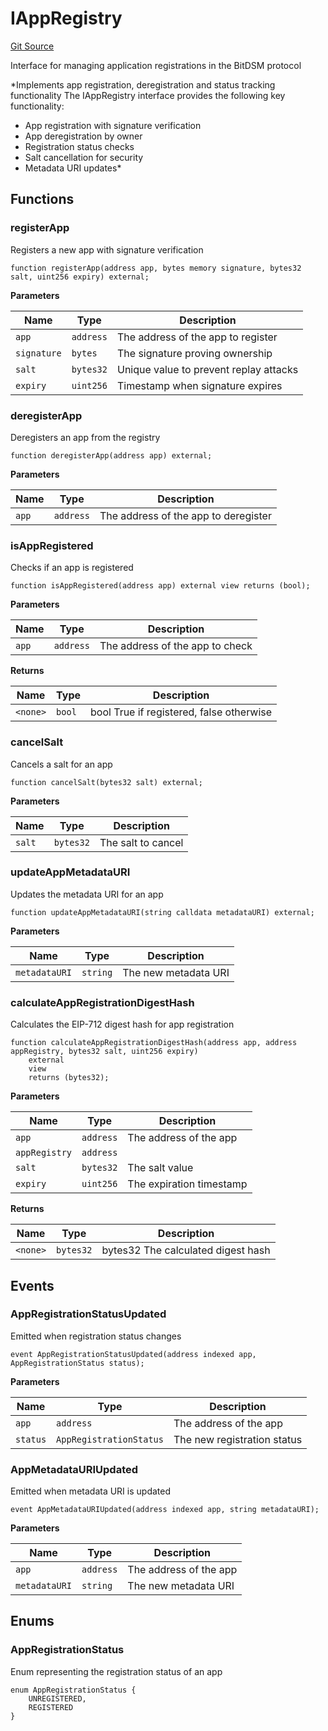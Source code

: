# IAppRegistry
[Git Source](https://github.com/hammadtq/BitDSM/blob/03e12ea1c014ff832e71dc625d1580cea6d3bafe/src/interfaces/IAppRegistry.sol)

Interface for managing application registrations in the BitDSM protocol

*Implements app registration, deregistration and status tracking functionality
The IAppRegistry interface provides the following key functionality:
- App registration with signature verification
- App deregistration by owner
- Registration status checks
- Salt cancellation for security
- Metadata URI updates*


## Functions
### registerApp

Registers a new app with signature verification


```solidity
function registerApp(address app, bytes memory signature, bytes32 salt, uint256 expiry) external;
```
**Parameters**

|Name|Type|Description|
|----|----|-----------|
|`app`|`address`|The address of the app to register|
|`signature`|`bytes`|The signature proving ownership|
|`salt`|`bytes32`|Unique value to prevent replay attacks|
|`expiry`|`uint256`|Timestamp when signature expires|


### deregisterApp

Deregisters an app from the registry


```solidity
function deregisterApp(address app) external;
```
**Parameters**

|Name|Type|Description|
|----|----|-----------|
|`app`|`address`|The address of the app to deregister|


### isAppRegistered

Checks if an app is registered


```solidity
function isAppRegistered(address app) external view returns (bool);
```
**Parameters**

|Name|Type|Description|
|----|----|-----------|
|`app`|`address`|The address of the app to check|

**Returns**

|Name|Type|Description|
|----|----|-----------|
|`<none>`|`bool`|bool True if registered, false otherwise|


### cancelSalt

Cancels a salt for an app


```solidity
function cancelSalt(bytes32 salt) external;
```
**Parameters**

|Name|Type|Description|
|----|----|-----------|
|`salt`|`bytes32`|The salt to cancel|


### updateAppMetadataURI

Updates the metadata URI for an app


```solidity
function updateAppMetadataURI(string calldata metadataURI) external;
```
**Parameters**

|Name|Type|Description|
|----|----|-----------|
|`metadataURI`|`string`|The new metadata URI|


### calculateAppRegistrationDigestHash

Calculates the EIP-712 digest hash for app registration


```solidity
function calculateAppRegistrationDigestHash(address app, address appRegistry, bytes32 salt, uint256 expiry)
    external
    view
    returns (bytes32);
```
**Parameters**

|Name|Type|Description|
|----|----|-----------|
|`app`|`address`|The address of the app|
|`appRegistry`|`address`||
|`salt`|`bytes32`|The salt value|
|`expiry`|`uint256`|The expiration timestamp|

**Returns**

|Name|Type|Description|
|----|----|-----------|
|`<none>`|`bytes32`|bytes32 The calculated digest hash|


## Events
### AppRegistrationStatusUpdated
Emitted when registration status changes


```solidity
event AppRegistrationStatusUpdated(address indexed app, AppRegistrationStatus status);
```

**Parameters**

|Name|Type|Description|
|----|----|-----------|
|`app`|`address`|The address of the app|
|`status`|`AppRegistrationStatus`|The new registration status|

### AppMetadataURIUpdated
Emitted when metadata URI is updated


```solidity
event AppMetadataURIUpdated(address indexed app, string metadataURI);
```

**Parameters**

|Name|Type|Description|
|----|----|-----------|
|`app`|`address`|The address of the app|
|`metadataURI`|`string`|The new metadata URI|

## Enums
### AppRegistrationStatus
Enum representing the registration status of an app


```solidity
enum AppRegistrationStatus {
    UNREGISTERED,
    REGISTERED
}
```

